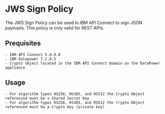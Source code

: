 # JWS Sign Policy
            
The JWS Sign Policy can be used in IBM API Connect to sign 
JSON payloads. This policy is only valid for REST APIs.

## Prequisites

    - IBM API Connect 5.0.0.0
    - IBM Datapower 7.2.0.5 
    - Crypto object located in the IBM API Connect domain on the DataPower appliance
    
## Usage

    - For algorithm types HS256, HS385, and HS512 the Crypto Object referenced must be a Shared Secret Key
    - For algorithm types RS256, RS385, and RS512 the Crypto Object referenced must be a Crypto Key (private key)

```
